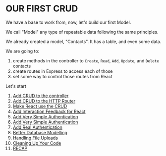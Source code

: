 # OUR FIRST CRUD

We have a base to work from, now, let's build our first Model.

We call "Model" any type of repeatable data following the same principles.

We already created a model, "Contacts". It has a table, and even some data.

We are going to:

1. create methods in the controller to `Create`, `Read`, `Add`, `Update`, and `Delete` contacts
2. create routes in Express to access each of those
3. set some way to control those routes from React

Let's start

1. [Add CRUD to the controller](./01-controller)
2. [Add CRUD to the HTTP Router](./02-routes)
3. [Make React use the CRUD](./03-react)
4. [Add Interaction Feedback for React](./04-interaction)
5. [Add Very Simple Authentication](./05-react-routing)
6. [Add Very Simple Authentication](./06-auth)
7. [Add Real Authentication](./07-auth2)
8. [Better Database Modelling](./08-database-modelling)
9. [Handling File Uploads](./08-file-uploads)
10. [Cleaning Up Your Code](./09-cleaning-up-code)
11. [RECAP](./99-recap)

